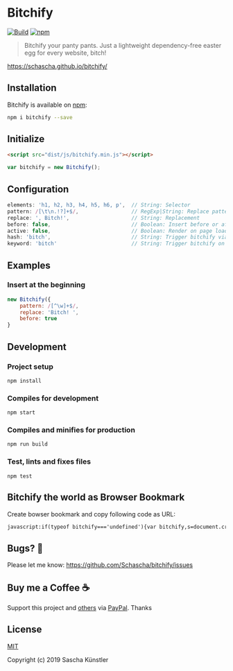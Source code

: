 # Bitchify

[![Build](https://github.com/Schascha/bitchify/workflows/Build/badge.svg)](https://github.com/Schascha/bitchify/actions)
[![npm](https://img.shields.io/npm/v/bitchify)](https://www.npmjs.com/package/bitchify)

> Bitchify your panty pants. Just a lightweight dependency-free easter egg for every website, bitch!

https://schascha.github.io/bitchify/

## Installation

Bitchify is available on [npm](https://www.npmjs.com/package/bitchify):

```bash
npm i bitchify --save
```

## Initialize

```html
<script src="dist/js/bitchify.min.js"></script>
```

```javascript
var bitchify = new Bitchify();
```

## Configuration

```javascript
elements: 'h1, h2, h3, h4, h5, h6, p',  // String: Selector
pattern: /[\t\n.!?]+$/,                 // RegExp|String: Replace pattern, e.g. /[^\w]+$/
replace: ', Bitch!',                    // String: Replacement
before: false,                          // Boolean: Insert before or after
active: false,                          // Boolean: Render on page load
hash: 'bitch',                          // String: Trigger bitchify via hashtag
keyword: 'bitch'                        // String: Trigger bitchify on keypress
```

## Examples

### Insert at the beginning

```javascript
new Bitchify({
	pattern: /[^\w]+$/,
	replace: 'Bitch! ',
	before: true
}
```

## Development

### Project setup

```
npm install
```

### Compiles for development

```
npm start
```

### Compiles and minifies for production

```
npm run build
```

### Test, lints and fixes files

```
npm test
```

## Bitchify the world as Browser Bookmark

Create bowser bookmark and copy following code as URL:

```html
javascript:if(typeof bitchify==='undefined'){var bitchify,s=document.createElement('script');s.src='https://schascha.github.io/bitchify/dist/js/bitchify.js';s.onload=function() {bitchify=new Bitchify().render();};document.body.appendChild(s);}else{bitchify.render();}
```

## Bugs? :bug:

Please let me know: https://github.com/Schascha/bitchify/issues

## Buy me a Coffee :coffee:

Support this project and [others](https://github.com/Schascha?tab=repositories) via [PayPal](https://www.paypal.me/LosZahlos). Thanks

## License

[MIT](./LICENSE)

Copyright (c) 2019 Sascha Künstler
